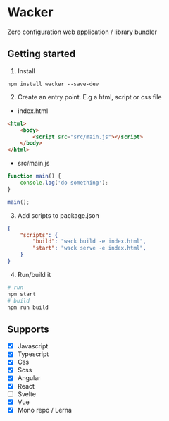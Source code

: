 # Wacker

Zero configuration web application / library bundler

## Getting started

1. Install 

```
npm install wacker --save-dev
```

2. Create an entry point. E.g a html, script or css file

- index.html
```html
<html>
    <body>
        <script src="src/main.js"></script>
    </body>
</html>
```

- src/main.js
```js
function main() {
    console.log('do something');
}

main();
```

3. Add scripts to package.json

```json
{
    "scripts": {
        "build": "wack build -e index.html",
        "start": "wack serve -e index.html",
    }
}
```

4. Run/build it

```bash
# run
npm start
# build
npm run build
```

## Supports

- [x] Javascript
- [x] Typescript
- [x] Css
- [x] Scss
- [x] Angular
- [x] React
- [ ] Svelte
- [x] Vue
- [x] Mono repo / Lerna
